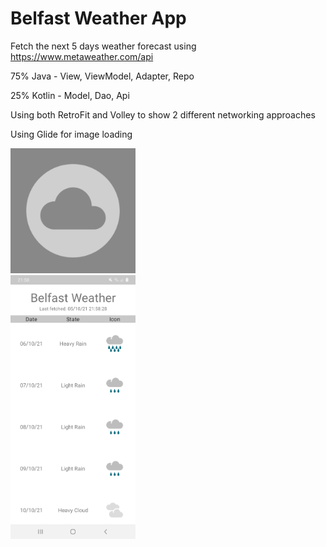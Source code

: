 # Belfast Weather App
Fetch the next 5 days weather forecast using https://www.metaweather.com/api 

75% Java - View, ViewModel, Adapter, Repo

25% Kotlin - Model, Dao, Api

Using both RetroFit and Volley to show 2 different networking approaches

Using Glide for image loading

<img src="app/src/main/ic_launcher-playstore.png" alt="app icon" width="200"/>
<br/>
<img src="app/src/main/demo.png" alt="demo image" width="200"/>
